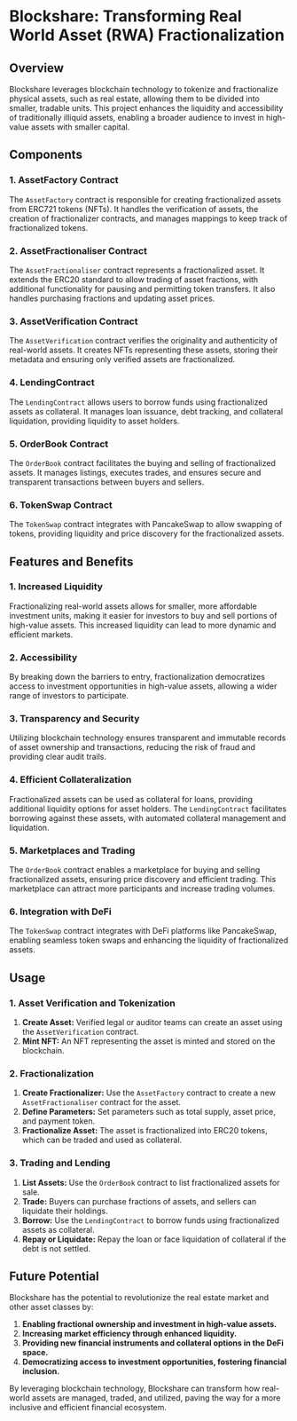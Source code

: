 # Blockshare: Transforming Real World Asset (RWA) Fractionalization

## Overview

Blockshare leverages blockchain technology to tokenize and fractionalize physical assets, such as real estate, allowing them to be divided into smaller, tradable units. This project enhances the liquidity and accessibility of traditionally illiquid assets, enabling a broader audience to invest in high-value assets with smaller capital.

## Components

### 1. AssetFactory Contract

The `AssetFactory` contract is responsible for creating fractionalized assets from ERC721 tokens (NFTs). It handles the verification of assets, the creation of fractionalizer contracts, and manages mappings to keep track of fractionalized tokens.

### 2. AssetFractionaliser Contract

The `AssetFractionaliser` contract represents a fractionalized asset. It extends the ERC20 standard to allow trading of asset fractions, with additional functionality for pausing and permitting token transfers. It also handles purchasing fractions and updating asset prices.

### 3. AssetVerification Contract

The `AssetVerification` contract verifies the originality and authenticity of real-world assets. It creates NFTs representing these assets, storing their metadata and ensuring only verified assets are fractionalized.

### 4. LendingContract

The `LendingContract` allows users to borrow funds using fractionalized assets as collateral. It manages loan issuance, debt tracking, and collateral liquidation, providing liquidity to asset holders.

### 5. OrderBook Contract

The `OrderBook` contract facilitates the buying and selling of fractionalized assets. It manages listings, executes trades, and ensures secure and transparent transactions between buyers and sellers.

### 6. TokenSwap Contract

The `TokenSwap` contract integrates with PancakeSwap to allow swapping of tokens, providing liquidity and price discovery for the fractionalized assets.

## Features and Benefits

### 1. Increased Liquidity

Fractionalizing real-world assets allows for smaller, more affordable investment units, making it easier for investors to buy and sell portions of high-value assets. This increased liquidity can lead to more dynamic and efficient markets.

### 2. Accessibility

By breaking down the barriers to entry, fractionalization democratizes access to investment opportunities in high-value assets, allowing a wider range of investors to participate.

### 3. Transparency and Security

Utilizing blockchain technology ensures transparent and immutable records of asset ownership and transactions, reducing the risk of fraud and providing clear audit trails.

### 4. Efficient Collateralization

Fractionalized assets can be used as collateral for loans, providing additional liquidity options for asset holders. The `LendingContract` facilitates borrowing against these assets, with automated collateral management and liquidation.

### 5. Marketplaces and Trading

The `OrderBook` contract enables a marketplace for buying and selling fractionalized assets, ensuring price discovery and efficient trading. This marketplace can attract more participants and increase trading volumes.

### 6. Integration with DeFi

The `TokenSwap` contract integrates with DeFi platforms like PancakeSwap, enabling seamless token swaps and enhancing the liquidity of fractionalized assets.

## Usage

### 1. Asset Verification and Tokenization

1. **Create Asset:** Verified legal or auditor teams can create an asset using the `AssetVerification` contract.
2. **Mint NFT:** An NFT representing the asset is minted and stored on the blockchain.

### 2. Fractionalization

1. **Create Fractionalizer:** Use the `AssetFactory` contract to create a new `AssetFractionaliser` contract for the asset.
2. **Define Parameters:** Set parameters such as total supply, asset price, and payment token.
3. **Fractionalize Asset:** The asset is fractionalized into ERC20 tokens, which can be traded and used as collateral.

### 3. Trading and Lending

1. **List Assets:** Use the `OrderBook` contract to list fractionalized assets for sale.
2. **Trade:** Buyers can purchase fractions of assets, and sellers can liquidate their holdings.
3. **Borrow:** Use the `LendingContract` to borrow funds using fractionalized assets as collateral.
4. **Repay or Liquidate:** Repay the loan or face liquidation of collateral if the debt is not settled.

## Future Potential

Blockshare has the potential to revolutionize the real estate market and other asset classes by:

1. **Enabling fractional ownership and investment in high-value assets.**
2. **Increasing market efficiency through enhanced liquidity.**
3. **Providing new financial instruments and collateral options in the DeFi space.**
4. **Democratizing access to investment opportunities, fostering financial inclusion.**

By leveraging blockchain technology, Blockshare can transform how real-world assets are managed, traded, and utilized, paving the way for a more inclusive and efficient financial ecosystem.
